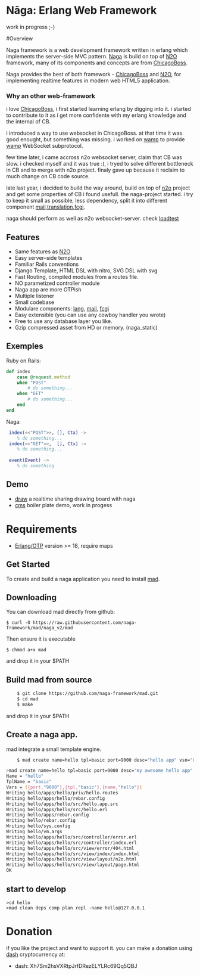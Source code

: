 Nāga: Erlang Web Framework
==========================

work in progress ;-)

#Overview

Naga framework is a web development framework written in erlang which implements the server-side MVC pattern. [Naga](http://github.com/naga-framework/naga) is build on top of [N2O](http://synrc.com/) framework, many of  its components and concepts are from [ChicagoBoss](http://chicagoboss.org).

Naga provides the best of both framework - [ChicagoBoss](http://chicagoboss.org) and  [N2O](http://synrc.com/), for implementing realtime features in modern web HTML5 application.


### Why an other web-framework

i love [ChicagoBoss](http://chicagoboss.org), i first started learning erlang by digging into it. i started to contribute to it as i get more confidente with my erlang knowledge and the internal of CB.

i introduced a way to use websocket in ChicagoBoss. at that time it was good enought, but something was missing. i worked on [wamp](https://github.com/mihawk/wamp) to provide [wamp](http://wamp-proto.org/) WebSocket subprotocol.

few time later, i came accross n2o websocket server, claim that CB was slow. i checked myself and it was true :(, i tryed to solve different bottleneck in CB and to merge with n2o project.
finaly gave up because it reclaim to much change on CB code source.

late last year, i decided to build the way around, build on top of [n2o](http://github.com/synrc/n2o) project and get some properties of CB i found usefull.
the naga-project started. i try to keep it small as possible, less dependency, split it into different component [mail](https://github.com/naga-framework/naga_mail),[translation](https://github.com/naga-framework/naga_lang),[fcgi](https://github.com/naga-framework/naga_fcgi). 

naga should perform as well as n2o websocket-server.
check [loadtest](https://github.com/naga-framework/loadtest)

Features
--------

* Same features as [N2O](http://5ht.co/n2o.htm)
* Easy server–side templates
* Familiar Rails conventions
* Django Template, HTML DSL with nitro, SVG DSL with svg
* Fast Routing, compiled modules from a routes file.
* NO parametized controller module
* Naga app are more OTPish
* Multiple listener
* Small codebase
* Modulare components: [lang](https://github.com/naga-framework/naga_lang), [mail](https://github.com/naga-framework/naga_mail), [fcgi](https://github.com/naga-framework/naga_fcgi)
* Easy extensible (you can use any cowboy handler you wrote)
* Free to use any database layer you like.
* Gzip compressed asset from HD or memory. (naga_static)

Exemples
--------

Ruby on Rails:

```ruby
def index
    case @request.method
    when "POST"
        # do something...
    when "GET"
        # do something...
    end
end  
```

Naga:

```erlang
 index(<<"POST">>, [], Ctx) ->
    % do something...
 index(<<"GET">>,  [], Ctx) ->
    % do something...
 
 event(Event) ->
    % do something
```

Demo
----

- [draw](https://github.com/naga-framework/draw) a realtime sharing drawing board with naga
- [cms](https://github.com/naga-framework/cms) boiler plate demo, work in progess


# Requirements


- [Erlang/OTP](http://www.erlang.org) version >= 18,  require maps

## Get Started

To create and build a naga application you need to install [mad](https://github.com/naga-framework/mad.git).


## Downloading

You can download mad directly from github:

    $ curl -O https://raw.githubusercontent.com/naga-framework/mad/naga_v2/mad

Then ensure it is executable

    $ chmod a+x mad

and drop it in your $PATH


## Build mad from source

```bash
    $ git clone https://github.com/naga-framework/mad.git
    $ cd mad
    $ make    
```

and drop it in your $PATH


## Create a naga app.

  mad integrate a small template engine.

```bash
    $ mad create name=hello tpl=basic port=9000 desc="hello app" vsn="0.0.1"  
```

```bash
>mad create name=hello tpl=basic port=9000 desc="my awesome hello app" vsn="0.0.1"
Name = "hello"
TplName = "basic"
Vars = [{port,"9000"},{tpl,"basic"},{name,"hello"}]
Writing hello/apps/hello/priv/hello.routes
Writing hello/apps/hello/rebar.config
Writing hello/apps/hello/src/hello.app.src
Writing hello/apps/hello/src/hello.erl
Writing hello/apps/rebar.config
Writing hello/rebar.config
Writing hello/sys.config
Writing hello/vm.args
Writing hello/apps/hello/src/controller/error.erl
Writing hello/apps/hello/src/controller/index.erl
Writing hello/apps/hello/src/view/error/404.html
Writing hello/apps/hello/src/view/index/index.html
Writing hello/apps/hello/src/view/layout/n2o.html
Writing hello/apps/hello/src/view/layout/page.html
OK
```  

## start to develop

```shell
>cd hello
>mad clean deps comp plan repl -name hello@127.0.0.1
```

# Donation

if you like the project and want to support it. 
you can make a donation using [dash](http://dash.org) cryptocurrency at:

- dash: Xh7Sm2hsVXRtpJrfDRezELYLRc69Qq5QBJ


